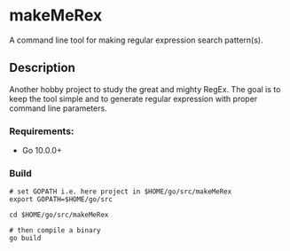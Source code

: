 # makeMeRex
A command line tool for making regular expression search pattern(s).

## Description
Another hobby project to study the great and mighty RegEx. The goal is to keep the tool simple and to generate regular expression with proper command line parameters.

### Requirements:

- Go 10.0.0+

### Build
```
# set GOPATH i.e. here project in $HOME/go/src/makeMeRex
export GOPATH=$HOME/go/src

cd $HOME/go/src/makeMeRex

# then compile a binary
go build
```

